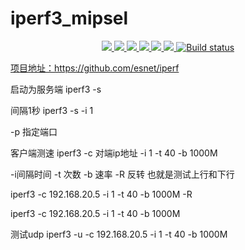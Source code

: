 # iperf3_mipsel
<p align="center">
<a href="https://github.com/lmq8267/iperf3/releases"><img src="https://img.shields.io/github/downloads/lmq8267/iperf3/total">
<a href="https://github.com/lmq8267/iperf3/graphs/contributors"><img src="https://img.shields.io/github/contributors-anon/lmq8267/iperf3">
<a href="https://github.com/lmq8267/iperf3/releases/"><img src="https://img.shields.io/github/release/lmq8267/iperf3">
<a href="https://github.com/lmq8267/iperf3/issues"><img src="https://img.shields.io/github/issues-raw/lmq8267/iperf3">
<a href="https://github.com/lmq8267/iperf3/discussions"><img src="https://img.shields.io/github/discussions/lmq8267/iperf3">
<a href="GitHub repo size"><img src="https://img.shields.io/github/repo-size/lmq8267/iperf3?color=red&style=flat-square">
<a href="https://github.com/lmq8267/iperf3/actions?query=workflow%3ABuild"><img src="https://img.shields.io/github/actions/workflow/status/lmq8267/iperf3/build-iperf3.yml?branch=main" alt="Build status">


项目地址：https://github.com/esnet/iperf


启动为服务端  iperf3 -s

  间隔1秒  iperf3 -s -i 1
  
  -p 指定端口

  

客户端测速 iperf3 -c 对端ip地址 -i 1 -t 40 -b 1000M 

-i间隔时间  -t 次数 -b 速率 -R 反转  也就是测试上行和下行

iperf3 -c 192.168.20.5 -i 1 -t 40 -b 1000M -R

iperf3 -c 192.168.20.5 -i 1 -t 40 -b 1000M 


测试udp  iperf3 -u -c 192.168.20.5 -i 1 -t 40 -b 1000M 
